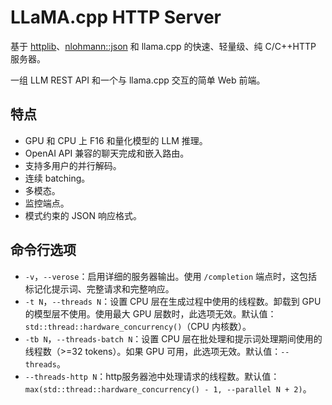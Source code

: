 # LLaMA.cpp HTTP Server

基于 [httplib](https://github.com/yhirose/cpp-httplib)、[nlohmann::json](https://github.com/nlohmann/json) 和 llama.cpp 的快速、轻量级、纯 C/C++HTTP 服务器。

一组 LLM REST API 和一个与 llama.cpp 交互的简单 Web 前端。

## 特点

- GPU 和 CPU 上 F16 和量化模型的 LLM 推理。
- OpenAI API 兼容的聊天完成和嵌入路由。
- 支持多用户的并行解码。
- 连续 batching。
- 多模态。
- 监控端点。
- 模式约束的 JSON 响应格式。

## 命令行选项

- `-v`，`--verose`：启用详细的服务器输出。使用 `/completion` 端点时，这包括标记化提示词、完整请求和完整响应。
- `-t N`，`--threads N`：设置 CPU 层在生成过程中使用的线程数。卸载到 GPU 的模型层不使用。使用最大 GPU 层数时，此选项无效。默认值：`std::thread::hardware_concurrency()`（CPU 内核数）。
- `-tb N`，`--threads-batch N`：设置 CPU 层在批处理和提示词处理期间使用的线程数（>=32 tokens）。如果 GPU 可用，此选项无效。默认值：`--threads`。
- `--threads-http N`：http服务器池中处理请求的线程数。默认值：`max(std::thread::hardware_concurrency() - 1, --parallel N + 2)`。